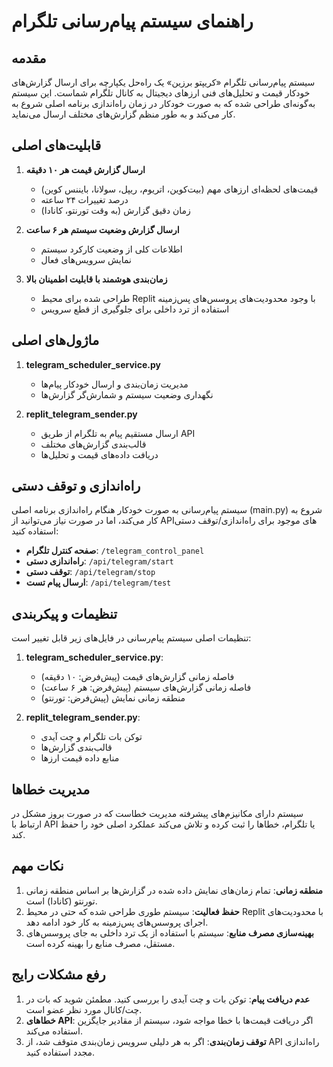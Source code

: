# راهنمای سیستم پیام‌رسانی تلگرام

## مقدمه
سیستم پیام‌رسانی تلگرام «کریپتو برزین» یک راه‌حل یکپارچه برای ارسال گزارش‌های خودکار قیمت و تحلیل‌های فنی ارزهای دیجیتال به کانال تلگرام شماست. این سیستم به‌گونه‌ای طراحی شده که به صورت خودکار در زمان راه‌اندازی برنامه اصلی شروع به کار می‌کند و به طور منظم گزارش‌های مختلف ارسال می‌نماید.

## قابلیت‌های اصلی
1. **ارسال گزارش قیمت هر ۱۰ دقیقه**
   - قیمت‌های لحظه‌ای ارزهای مهم (بیت‌کوین، اتریوم، ریپل، سولانا، بایننس کوین)
   - درصد تغییرات ۲۴ ساعته
   - زمان دقیق گزارش (به وقت تورنتو، کانادا)

2. **ارسال گزارش وضعیت سیستم هر ۶ ساعت**
   - اطلاعات کلی از وضعیت کارکرد سیستم
   - نمایش سرویس‌های فعال

3. **زمان‌بندی هوشمند با قابلیت اطمینان بالا**
   - طراحی شده برای محیط Replit با وجود محدودیت‌های پروسس‌های پس‌زمینه
   - استفاده از ترد داخلی برای جلوگیری از قطع سرویس

## ماژول‌های اصلی
1. **telegram_scheduler_service.py**
   - مدیریت زمان‌بندی و ارسال خودکار پیام‌ها
   - نگهداری وضعیت سیستم و شمارش‌گر گزارش‌ها

2. **replit_telegram_sender.py**
   - ارسال مستقیم پیام به تلگرام از طریق API
   - قالب‌بندی گزارش‌های مختلف
   - دریافت داده‌های قیمت و تحلیل‌ها

## راه‌اندازی و توقف دستی
سیستم پیام‌رسانی به صورت خودکار هنگام راه‌اندازی برنامه اصلی (main.py) شروع به کار می‌کند، اما در صورت نیاز می‌توانید از API‌های موجود برای راه‌اندازی/توقف دستی استفاده کنید:

- **صفحه کنترل تلگرام**: `/telegram_control_panel`
- **راه‌اندازی دستی**: `/api/telegram/start`
- **توقف دستی**: `/api/telegram/stop`
- **ارسال پیام تست**: `/api/telegram/test`

## تنظیمات و پیکربندی
تنظیمات اصلی سیستم پیام‌رسانی در فایل‌های زیر قابل تغییر است:

1. **telegram_scheduler_service.py**:
   - فاصله زمانی گزارش‌های قیمت (پیش‌فرض: ۱۰ دقیقه)
   - فاصله زمانی گزارش‌های سیستم (پیش‌فرض: هر ۶ ساعت)
   - منطقه زمانی نمایش (پیش‌فرض: تورنتو)

2. **replit_telegram_sender.py**:
   - توکن بات تلگرام و چت آیدی 
   - قالب‌بندی گزارش‌ها
   - منابع داده قیمت ارزها

## مدیریت خطاها
سیستم دارای مکانیزم‌های پیشرفته مدیریت خطاست که در صورت بروز مشکل در ارتباط با API یا تلگرام، خطاها را ثبت کرده و تلاش می‌کند عملکرد اصلی خود را حفظ کند.

## نکات مهم
1. **منطقه زمانی**: تمام زمان‌های نمایش داده شده در گزارش‌ها بر اساس منطقه زمانی تورنتو (کانادا) است.
2. **حفظ فعالیت**: سیستم طوری طراحی شده که حتی در محیط Replit با محدودیت‌های اجرای پروسس‌های پس‌زمینه به کار خود ادامه دهد.
3. **بهینه‌سازی مصرف منابع**: سیستم با استفاده از یک ترد داخلی به جای پروسس‌های مستقل، مصرف منابع را بهینه کرده است.

## رفع مشکلات رایج
1. **عدم دریافت پیام**: توکن بات و چت آیدی را بررسی کنید. مطمئن شوید که بات در چت/کانال مورد نظر عضو است.
2. **خطاهای API**: اگر دریافت قیمت‌ها با خطا مواجه شود، سیستم از مقادیر جایگزین استفاده می‌کند.
3. **توقف زمان‌بندی**: اگر به هر دلیلی سرویس زمان‌بندی متوقف شد، از API راه‌اندازی مجدد استفاده کنید.